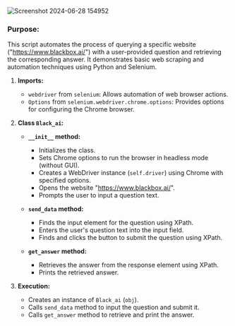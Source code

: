 ![Screenshot 2024-06-28 154952](https://github.com/SaurabhBadola8/Intractive_Ai_Chat_Projects-Webscrape/assets/173368852/0b355912-cf33-472a-8449-015da4ccf675)

### Purpose:
This script automates the process of querying a specific website ("https://www.blackbox.ai/") with a user-provided question and retrieving the corresponding answer. 
It demonstrates basic web scraping and automation techniques using Python and Selenium.

1. **Imports:**
   - `webdriver` from `selenium`: Allows automation of web browser actions.
   - `Options` from `selenium.webdriver.chrome.options`: Provides options for configuring the Chrome browser.

2. **Class `Black_ai`:**
   - **`__init__` method:** 
     - Initializes the class.
     - Sets Chrome options to run the browser in headless mode (without GUI).
     - Creates a WebDriver instance (`self.driver`) using Chrome with specified options.
     - Opens the website "https://www.blackbox.ai/".
     - Prompts the user to input a question text.

   - **`send_data` method:**
     - Finds the input element for the question using XPath.
     - Enters the user's question text into the input field.
     - Finds and clicks the button to submit the question using XPath.

   - **`get_answer` method:**
     - Retrieves the answer from the response element using XPath.
     - Prints the retrieved answer.

3. **Execution:**
   - Creates an instance of `Black_ai` (`obj`).
   - Calls `send_data` method to input the question and submit it.
   - Calls `get_answer` method to retrieve and print the answer.



